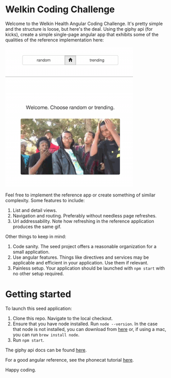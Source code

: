 # Welkin Coding Challenge

Welcome to the Welkin Health Angular Coding Challenge. It's pretty simple and the structure is loose,
but here's the deal. Using the giphy api (for kicks), create a simple single-page angular app
that exhibits some of the qualities of the reference implementation here:

[![Reference Implementation](./screenshot.png)](https://www.youtube.com/watch?v=HiQE9OgWiBc&feature=youtu.be)

Feel free to implement the reference app or create something of similar complexity. Some features to include:

1. List and detail views.
1. Navigation and routing. Preferably without needless page refreshes.
1. Url addressability. Note how refreshing in the reference application produces the same gif.

Other things to keep in mind:

1. Code sanity. The seed project offers a reasonable organization for a small application.
1. Use angular features. Things like directives and services may be applicable and efficient in your application. Use them if relevant.
1. Painless setup. Your application should be launched with `npm start` with no other setup required.


# Getting started

To launch this seed application:

1. Clone this repo. Navigate to the local checkout.
2. Ensure that you have node installed. Run `node --version`. In the case that node is not installed, you can download from [here](http://nodejs.org/download/) or, if using a mac, you can run `brew install node`.
3. Run `npm start`.

The giphy api docs can be found [here](https://github.com/giphy/GiphyAPI).

For a good angular reference, see the phonecat tutorial [here](https://docs.angularjs.org/tutorial).

Happy coding.
